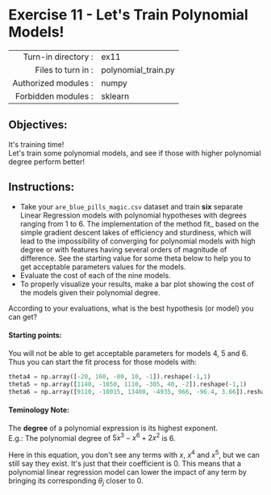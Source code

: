 # Exercise 11 - Let's Train Polynomial Models! 

|                         |                     |
| -----------------------:| ------------------  |
|   Turn-in directory :   |  ex11               |
|   Files to turn in :    |  polynomial_train.py      |
|   Authorized modules :  |  numpy              |
|   Forbidden modules :   |  sklearn            |

## Objectives:  
It's training time!  
Let's train some polynomial models, and see if those with higher polynomial degree perform better!

## Instructions:
- Take your `are_blue_pills_magic.csv` dataset and train **six** separate Linear Regression models with polynomial hypotheses with degrees ranging from 1 to 6. The implementation of the method fit\_ based on the simple gradient descent lakes of efficiency and sturdiness, which will lead to the impossibility of converging for polynomial models with high degree or with features having several orders of magnitude of difference. See the starting value for some theta below to help you to get acceptable parameters values for the models.
- Evaluate the cost of each of the nine models.
- To properly visualize your results, make a bar plot showing the cost of the models given their polynomial degree.  

According to your evaluations, what is the best hypothesis (or model) you can get?

#### Starting points:
You will not be able to get acceptable parameters for models 4, 5 and 6. Thus you can start the fit process for those models with:
```python
theta4 = np.array([-20, 160, -80, 10, -1]).reshape(-1,1)
theta5 = np.array([1140, -1850, 1110, -305, 40, -2]).reshape(-1,1)
theta6 = np.array([9110, -18015, 13400, -4935, 966, -96.4, 3.86]).reshape(-1,1)
```

#### Teminology Note:  

The **degree** of a polynomial expression is its highest exponent.  
E.g.: The polynomial degree of $5x^3 - x^6 + 2 x^2$ is $6$.  

Here in this equation, you don't see any terms with $x$, $x^4$ and $x^5$, but we can still say they exist. It's just that their coefficient is $0$. This means that a polynomial linear regression model can lower the impact of any term by bringing its corresponding $\theta_j$ closer to $0$. 


